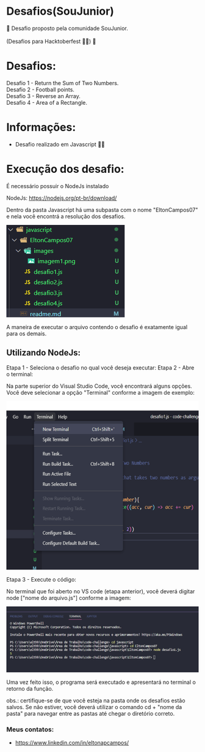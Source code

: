 # Desafios(SouJunior)
🚀 Desafio proposto pela comunidade SouJunior. <br><br>
(Desafios para Hacktoberfest 👨‍💻) 🚀

# Desafios:

Desafio 1 - Return the Sum of Two Numbers.<br>
Desafio 2 - Football points.<br>
Desafio 3 - Reverse an Array.<br>
Desafio 4 - Area of a Rectangle.<br>

# Informações:

* Desafio realizado em Javascript 🧑‍🎓

# Execução dos desafio:

É necessário possuir o NodeJs instalado

NodeJs: https://nodejs.org/pt-br/download/

Dentro da pasta Javascript há uma subpasta com o nome "EltonCampos07" e nela você encontrá a resolução dos desafios.

![](EltonCampos07/images/imagem1.png)

A maneira de executar o arquivo contendo o desafio é exatamente igual para os demais.

## Utilizando NodeJs:

Etapa 1 - Seleciona o desafio no qual você deseja executar:
Etapa 2 - Abre o terminal:

Na parte superior do Visual Studio Code, você encontrará alguns opções. Você deve selecionar a opção "Terminal" conforme a imagem de exemplo:

![](EltonCampos07/images/imagem2.png)

Etapa 3 - Execute o código:

No terminal que foi aberto no VS code (etapa anterior), você deverá digitar node ["nome do arquivo.js"] conforme a imagem:

![](EltonCampos07/images/imagem3.png)

Uma vez feito isso, o programa será executado e apresentará no terminal o retorno da função.

obs.: certifique-se de que você esteja na pasta onde os desafios estão salvos.
Se não estiver, você deverá utilizar o comando cd + "nome da pasta" para navegar entre as pastas até chegar o diretório correto.

### Meus contatos: 
* https://www.linkedin.com/in/eltonapcampos/

